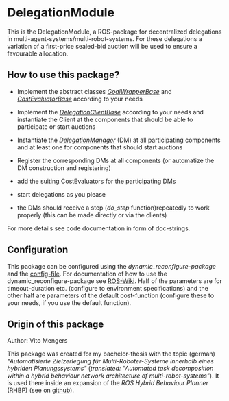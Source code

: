 # DelegationModule

This is the DelegationModule, a ROS-package for decentralized delegations in multi-agent-systems/multi-robot-systems. 
For these delegations a variation of a first-price sealed-bid auction will be used to ensure a favourable allocation.

## How to use this package?

* Implement the abstract classes [*GoalWrapperBase*](src/delegation_components/goal_wrappers.py) and
    [*CostEvaluatorBase*](src/delegation_components/cost_evaluators.py) according to your needs

* Implement the [*DelegationClientBase*](src/delegation_components/delegation_clients.py) according to your needs
    and instantiate the Client at the 
    components that should be able to participate or start auctions

* Instantiate the [*DelegationManager*](src/delegation_components/delegation_manager.py) (DM) at 
    all participating components and at least one for components
    that should start auctions
   
* Register the corresponding DMs at all components (or automatize the DM construction and registering)

* add the suiting CostEvaluators for the participating DMs

* start delegations as you please

* the DMs should receive a step (*do_step* function)repeatedly to work properly (this can be made directly or via the clients)

For more details see code documentation in form of doc-strings.

## Configuration

This package can be configured using the *dynamic_reconfigure-package* and the [config-file](cfg/DelegationManager.cfg).
For documentation of how to use the dynamic_reconfigure-package see [ROS-Wiki](http://wiki.ros.org/dynamic_reconfigure).
Half of the parameters are for timeout-duration etc. (configure to environment specifications) and the
other half are parameters of the default cost-function (configure these to your needs, if you use the default function).

## Origin of this package

Author: Vito Mengers

This package was created for my bachelor-thesis with the topic (german)
*"Automatisierte Zielzerlegung für Multi-Roboter-Systeme innerhalb eines hybriden Planungssystems"*
(*translated: "Automated task decomposition within a hybrid behaviour network architecture of multi-robot-systems"*).
It is used there inside an expansion of the *ROS Hybrid Behaviour Planner* (RHBP) 
(see on [github](https://github.com/DAInamite/rhbp)).
 
